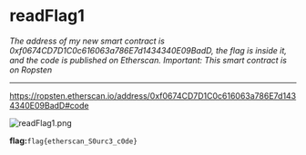 # readFlag1

*The address of my new smart contract is 0xf0674CD7D1C0c616063a786E7d1434340E09BadD, the flag is inside it, and the code is published on Etherscan. Important: This smart contract is on Ropsten*

---

https://ropsten.etherscan.io/address/0xf0674CD7D1C0c616063a786E7d1434340E09BadD#code

![readFlag1.png](file:///Users/zhaoqi219/Code/ZhaoQi99.github.io/source/CTF/PBjarCTF2021/Misc/assets/readFlag1.png?lastModify=1632382265)

**flag:**`flag{etherscan_S0urc3_c0de}`